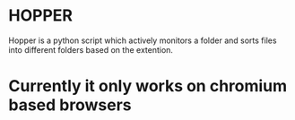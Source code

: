 # HOPPER
Hopper is a python script which actively monitors a folder and sorts files into different folders based on the extention.

# Currently it only works on chromium based browsers
